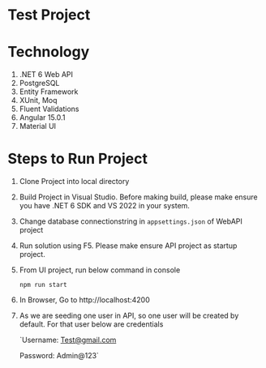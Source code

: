 # Test Project

# Technology
1. .NET 6 Web API
2. PostgreSQL
3. Entity Framework
4. XUnit, Moq
5. Fluent Validations
6. Angular 15.0.1
7. Material UI

# Steps to Run Project
1. Clone Project into local directory
2. Build Project in Visual Studio. Before making build, please make ensure you have .NET 6 SDK and VS 2022 in your system.
3. Change database connectionstring in `appsettings.json` of WebAPI project
4. Run solution using F5. Please make ensure API project as startup project.
5. From UI project, run below command in console
   
   `npm run start`
6. In Browser, Go to http://localhost:4200
7. As we are seeding one user in API, so one user will be created by default. For that user below are credentials

   `Username: Test@gmail.com
   
   Password: Admin@123`
